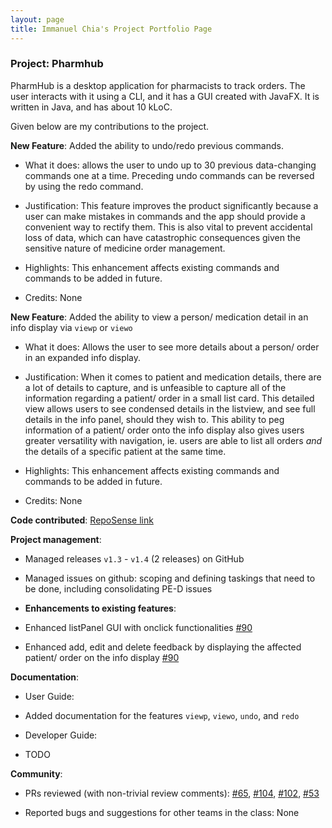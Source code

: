 ```yaml
---
layout: page
title: Immanuel Chia's Project Portfolio Page
---
```


### Project: Pharmhub

PharmHub is a desktop application for pharmacists to track orders. The user interacts with it using a CLI, and it has a GUI created with JavaFX. It is written in Java, and has about 10 kLoC.

Given below are my contributions to the project.

**New Feature**: Added the ability to undo/redo previous commands.

* What it does: allows the user to undo up to 30 previous data-changing commands one at a time. Preceding undo commands can be reversed by using the redo command.

* Justification: This feature improves the product significantly because a user can make mistakes in commands and the app should provide a convenient way to rectify them. This is also vital to prevent accidental loss of data, which can have catastrophic consequences given the sensitive nature of medicine order management.

* Highlights: This enhancement affects existing commands and commands to be added in future. 

* Credits: None

**New Feature**: Added the ability to view a person/ medication detail in an info display via `viewp` or `viewo`

* What it does: Allows the user to see more details about a person/ order in an expanded info display.

* Justification: When it comes to patient and medication details, there are a lot of details to capture, and is unfeasible to capture all of the information regarding a patient/ order in a small list card. This detailed view allows users to see condensed details in the listview, and see full details in the info panel, should they wish to. This ability to peg information of a patient/ order onto the info display also gives users greater versatility with navigation, ie. users are able to list all orders *and* the details of a specific patient at the same time.

* Highlights: This enhancement affects existing commands and commands to be added in future.

* Credits: None

**Code contributed**: [RepoSense link](https://nus-cs2103-ay2324s1.github.io/tp-dashboard/?search=heeaz&breakdown=false&sort=groupTitle%20dsc&sortWithin=title&since=2023-09-22&timeframe=commit&mergegroup=&groupSelect=groupByRepos)

**Project management**:

* Managed releases `v1.3` - `v1.4` (2 releases) on GitHub
* Managed issues on github: scoping and defining taskings that need to be done, including consolidating PE-D issues

* **Enhancements to existing features**:

* Enhanced listPanel GUI with onclick functionalities [#90](https://github.com/AY2324S1-CS2103T-W08-4/tp/pull/90)
* Enhanced add, edit and delete feedback by displaying the affected patient/ order on the info display [#90](https://github.com/AY2324S1-CS2103T-W08-4/tp/pull/90)


**Documentation**:

* User Guide:

* Added documentation for the features `viewp`, `viewo`, `undo`, and `redo`

* Developer Guide:

* TODO

**Community**:

* PRs reviewed (with non-trivial review comments): [\#65](https://github.com/AY2324S1-CS2103T-W08-4/tp/pull/65), [\#104](https://github.com/AY2324S1-CS2103T-W08-4/tp/pull/104), [\#102](https://github.com/AY2324S1-CS2103T-W08-4/tp/pull/102), [\#53](https://github.com/AY2324S1-CS2103T-W08-4/tp/pull/53)

* Reported bugs and suggestions for other teams in the class: None
